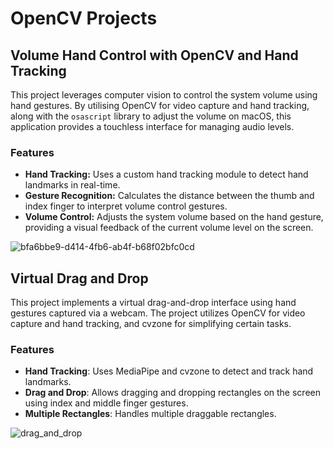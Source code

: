# OpenCV Projects

## Volume Hand Control with OpenCV and Hand Tracking

This project leverages computer vision to control the system volume using hand gestures. By utilising OpenCV for video capture and hand tracking, along with the `osascript` library to adjust the volume on macOS, this application provides a touchless interface for managing audio levels.

### Features

- **Hand Tracking:** Uses a custom hand tracking module to detect hand landmarks in real-time.
- **Gesture Recognition:** Calculates the distance between the thumb and index finger to interpret volume control gestures.
- **Volume Control:** Adjusts the system volume based on the hand gesture, providing a visual feedback of the current volume level on the screen.

![bfa6bbe9-d414-4fb6-ab4f-b68f02bfc0cd](https://github.com/user-attachments/assets/498cdb33-d8bb-480e-9268-fe612209c8d8)

## Virtual Drag and Drop

This project implements a virtual drag-and-drop interface using hand gestures captured via a webcam. The project utilizes OpenCV for video capture and hand tracking, and cvzone for simplifying certain tasks.

### Features

- **Hand Tracking**: Uses MediaPipe and cvzone to detect and track hand landmarks.
- **Drag and Drop**: Allows dragging and dropping rectangles on the screen using index and middle finger gestures.
- **Multiple Rectangles**: Handles multiple draggable rectangles.

![drag_and_drop](https://github.com/user-attachments/assets/25190d5e-d24f-4cdf-9347-045fa371894e)
